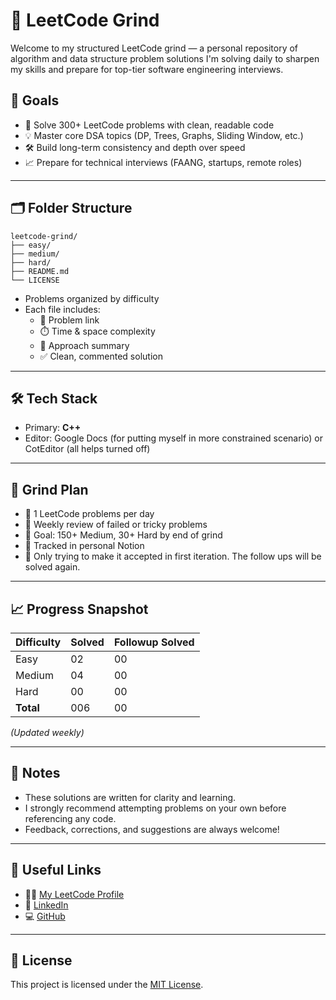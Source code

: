 # 🧠 LeetCode Grind

Welcome to my structured LeetCode grind — a personal repository of algorithm and data structure problem solutions I'm solving daily to sharpen my skills and prepare for top-tier software engineering interviews.

## 🎯 Goals

- 🚀 Solve 300+ LeetCode problems with clean, readable code
- 💡 Master core DSA topics (DP, Trees, Graphs, Sliding Window, etc.)
- 🛠 Build long-term consistency and depth over speed
- 📈 Prepare for technical interviews (FAANG, startups, remote roles)

---

## 🗂 Folder Structure

```
leetcode-grind/
├── easy/
├── medium/
├── hard/
├── README.md
└── LICENSE
```

- Problems organized by difficulty
- Each file includes:
  - 🔗 Problem link
  - ⏱️ Time & space complexity
  - 🧠 Approach summary
  - ✅ Clean, commented solution

---

## 🛠 Tech Stack

- Primary: **C++**
- Editor: Google Docs (for putting myself in more constrained scenario) or CotEditor (all helps turned off)

---

## 📅 Grind Plan

- 🧩 1 LeetCode problems per day
- 🧠 Weekly review of failed or tricky problems
- 🏁 Goal: 150+ Medium, 30+ Hard by end of grind
- 📌 Tracked in personal Notion
- 🥇 Only trying to make it accepted in first iteration. The follow ups will be solved again.

---

## 📈 Progress Snapshot

| Difficulty | Solved | Followup Solved |
|------------|--------|-----------------|
| Easy       | 02     | 00              |
| Medium     | 04     | 00              |
| Hard       | 00     | 00              |
| **Total**  | 006    | 00              |

_(Updated weekly)_

---

## 📌 Notes

- These solutions are written for clarity and learning.
- I strongly recommend attempting problems on your own before referencing any code.
- Feedback, corrections, and suggestions are always welcome!

---

## 🔗 Useful Links

- 🧑‍💻 [My LeetCode Profile](https://leetcode.com/arianhasan)
- 💼 [LinkedIn](https://linkedin.com/in/ari1337an)
- 💻 [GitHub](https://github.com/ari1337an)

---

## 🪪 License

This project is licensed under the [MIT License](./LICENSE).


